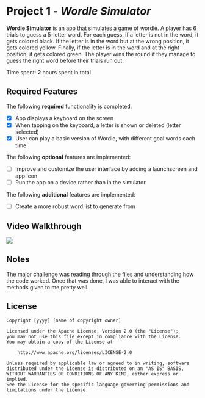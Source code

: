 # Project 1 - *Wordle Simulator*

**Wordle Simulator** is an app that simulates a game of wordle. A player has 6 trials to guess a 5-letter word. For each guess, if a letter is not in the word, it gets colored black. If the letter is in the word but at the wrong position, it gets colored yellow. Finally, if the letter is in the word and at the right position, it gets colored green. The player wins the round if they manage to guess the right word before their trials run out.  

Time spent: **2** hours spent in total

## Required Features

The following **required** functionality is completed:

- [x] App displays a keyboard on the screen
- [x] When tapping on the keyboard, a letter is shown or deleted (letter selected)
- [x] User can play a basic version of Wordle, with different goal words each time

The following **optional** features are implemented:

- [ ] Improve and customize the user interface by adding a launchscreen and app icon
- [ ] Run the app on a device rather than in the simulator

The following **additional** features are implemented:

- [ ] Create a more robust word list to generate from

## Video Walkthrough

<div>
    <a href="https://www.loom.com/share/b8a57f77a7da4a99b355b96c46bb8b11">
      <img style="max-width:300px;" src="https://cdn.loom.com/sessions/thumbnails/b8a57f77a7da4a99b355b96c46bb8b11-with-play.gif">
    </a>
  </div>


## Notes

The major challenge was reading through the files and understanding how the code worked. Once that was done, I was able to interact with the methods given to me pretty well. 

## License

    Copyright [yyyy] [name of copyright owner]

    Licensed under the Apache License, Version 2.0 (the "License");
    you may not use this file except in compliance with the License.
    You may obtain a copy of the License at

        http://www.apache.org/licenses/LICENSE-2.0

    Unless required by applicable law or agreed to in writing, software
    distributed under the License is distributed on an "AS IS" BASIS,
    WITHOUT WARRANTIES OR CONDITIONS OF ANY KIND, either express or implied.
    See the License for the specific language governing permissions and
    limitations under the License.

